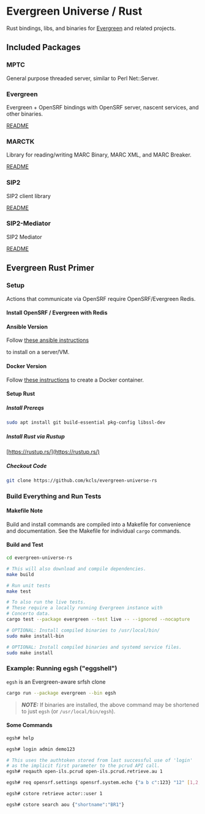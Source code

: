 # Evergreen Universe / Rust

Rust bindings, libs, and binaries for 
[Evergreen](https://github.com/evergreen-library-system/Evergreen) 
and related projects.

## Included Packages

### MPTC

General purpose threaded server, similar to Perl Net::Server.

### Evergreen

Evergreen + OpenSRF bindings with OpenSRF server, nascent services, and 
other binaries.

[README](./evergreen/README.md)

### MARCTK

Library for reading/writing MARC Binary, MARC XML, and MARC Breaker.

[README](./marctk/README.md)

### SIP2

SIP2 client library

[README](./sip2/README.md)

### SIP2-Mediator

SIP2 Mediator

[README](./sip2-mediator/README.md)

## Evergreen Rust Primer

### Setup

Actions that communicate via OpenSRF require OpenSRF/Evergreen Redis.

#### Install OpenSRF / Evergreen with Redis

#### Ansible Version

Follow [these ansible instructions](
    https://github.com/berick/evergreen-ansible-installer/tree/working/ubuntu-24.04)

to install on a server/VM.

#### Docker Version

Follow [these instructions](https://github.com/mcoia/eg-docker) to create
a Docker container.

#### Setup Rust

##### Install Prereqs

```sh
sudo apt install git build-essential pkg-config libssl-dev
```

##### Install Rust via Rustup

[https://rustup.rs/](https://rustup.rs/)

##### Checkout Code

```sh
git clone https://github.com/kcls/evergreen-universe-rs                              
```

### Build Everything and Run Tests

#### Makefile Note

Build and install commands are compiled into a Makefile for convenience
and documentation.  See the Makefile for individual `cargo` commands.

#### Build and Test

```sh
cd evergreen-universe-rs

# This will also download and compile dependencies.
make build

# Run unit tests
make test

# To also run the live tests.
# These require a locally running Evergreen instance with
# Concerto data.
cargo test --package evergreen --test live -- --ignored --nocapture

# OPTIONAL: Install compiled binaries to /usr/local/bin/
sudo make install-bin

# OPTIONAL: Install compiled binaries and systemd service files.
sudo make install

```

### Example: Running egsh ("eggshell")

`egsh` is an Evergreen-aware srfsh clone

```sh
cargo run --package evergreen --bin egsh
```

> **_NOTE:_** If binaries are installed, the above command may be shortened to just `egsh` (or `/usr/local/bin/egsh`).

#### Some Commands

```sh
egsh# help

egsh# login admin demo123

# This uses the authtoken stored from last successful use of 'login'
# as the implicit first parameter to the pcrud API call.
egsh# reqauth open-ils.pcrud open-ils.pcrud.retrieve.au 1

egsh# req opensrf.settings opensrf.system.echo {"a b c":123} "12" [1,2,3]

egsh# cstore retrieve actor::user 1

egsh# cstore search aou {"shortname":"BR1"}
```


